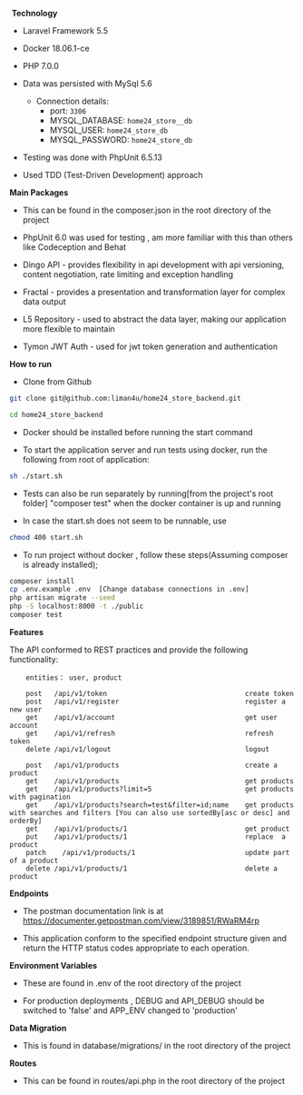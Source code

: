  **Technology**

- Laravel Framework 5.5

- Docker 18.06.1-ce

- PHP 7.0.0

- Data was persisted with MySql 5.6 
    - Connection details:
        - port: `3306`
        - MYSQL_DATABASE: `home24_store__db`
        - MYSQL_USER: `home24_store_db`
        - MYSQL_PASSWORD: `home24_store_db`

- Testing was done with PhpUnit 6.5.13

- Used TDD (Test-Driven Development) approach

 **Main Packages**

- This can be found in the composer.json in the root directory of the project

- PhpUnit 6.0 was used for testing , am more familiar with this than others like Codeception and Behat

- Dingo API - provides flexibility in api development with api versioning, content negotiation, rate limiting and exception handling

- Fractal -  provides a presentation and transformation layer for complex data output

- L5 Repository - used to abstract the data layer, making our application more flexible to maintain 

- Tymon JWT Auth - used for jwt token generation and authentication

 **How to run**
- Clone from Github 
```bash
git clone git@github.com:liman4u/home24_store_backend.git

cd home24_store_backend

```

- Docker should be installed before running the start command

- To start the application server and run tests using docker, run the following from root of application:
```bash
sh ./start.sh
```
- Tests can also be run separately by running[from the project's root folder] "composer test" when the docker container is up and running

- In case the start.sh does not seem to be runnable, use 
```bash
chmod 400 start.sh
```

- To run project without docker , follow these steps(Assuming composer is already installed);
```bash
composer install
cp .env.example .env  [Change database connections in .env]
php artisan migrate --seed
php -S localhost:8000 -t ./public
composer test
```


 **Features**

The API  conformed to REST practices and  provide the following functionality:

```
    entities： user, product
    
    post   /api/v1/token                                  create token
    post   /api/v1/register                               register a new user
    get    /api/v1/account                                get user account
    get    /api/v1/refresh                                refresh token
    delete /api/v1/logout                                 logout
    
    post   /api/v1/products                               create a product
    get    /api/v1/products                               get products
    get    /api/v1/products?limit=5                       get products with pagination
    get    /api/v1/products?search=test&filter=id;name    get products with searches and filters [You can also use sortedBy[asc or desc] and orderBy]
    get    /api/v1/products/1                             get product
    put    /api/v1/products/1                             replace  a product
    patch    /api/v1/products/1                           update part of a product
    delete /api/v1/products/1                             delete a product
```

 **Endpoints**

- The postman documentation link is at https://documenter.getpostman.com/view/3189851/RWaRM4rp

- This application conform to the specified endpoint structure given and return the HTTP status codes appropriate to each operation.  


 **Environment Variables**

- These are found in .env of the root directory of the project

- For production deployments , DEBUG and API_DEBUG should be switched to 'false' and APP_ENV changed to 'production'


 **Data Migration**

- This is found in database/migrations/ in the root directory of the project


 **Routes**

- This can be found in routes/api.php in the root directory of the project